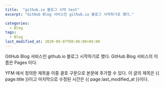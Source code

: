 ```yaml
---
title:  "github.io 블로그 시작 test"
excerpt: "GitHub Blog 서비스인 github.io 블로그 시작하기로 했다."

categories:
  - Blog
tags:
  - Blog
last_modified_at: 2020-09-07T08:06:00+09:00
---
```


GitHub Blog 서비스인 github.io 블로그 시작하기로 했다.
GitHub Blog 서비스의 이름은 Pages 이다.


YFM 에서 정의한 제목을 이중 괄호 구문으로 본문에 추가할 수 있다.
이 글의 제목은 {{ page.title }}이고
마지막으로 수정된 시간은 {{ page.last_modified_at }}이다.